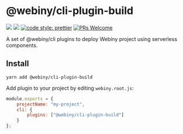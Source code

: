 # @webiny/cli-plugin-build
[![](https://img.shields.io/npm/dw/@webiny/cli-plugin-build.svg)](https://www.npmjs.com/package/@webiny/cli-plugin-build) 
[![](https://img.shields.io/npm/v/@webiny/cli-plugin-build.svg)](https://www.npmjs.com/package/@webiny/cli-plugin-build)
[![code style: prettier](https://img.shields.io/badge/code_style-prettier-ff69b4.svg?style=flat-square)](https://github.com/prettier/prettier)
[![PRs Welcome](https://img.shields.io/badge/PRs-welcome-brightgreen.svg?style=flat-square)](http://makeapullrequest.com)

A set of @webiny/cli plugins to deploy Webiny project using serverless components.
   
## Install
```
yarn add @webiny/cli-plugin-build
```

Add plugin to your project by editing `webiny.root.js`:

```js
module.exports = {
    projectName: "my-project",
    cli: {
        plugins: ["@webiny/cli-plugin-build"]
    }
};
```
